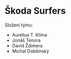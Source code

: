 # Škoda Surfers

Složení týmu:
- Aurelius T. Klíma
- Jonáš Tenora
- David Ždimera
- Michal Dobšinský
